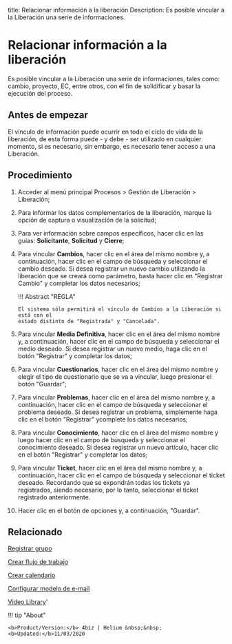 title:  Relacionar información a la liberación 
Description: Es posible vincular a la Liberación una serie de informaciones.
# Relacionar información a la liberación
Es posible vincular a la Liberación una serie de informaciones, tales como: cambio, proyecto, EC, entre otros, con el fin de solidificar y basar la ejecución del proceso.

Antes de empezar
----------------

El vínculo de información puede ocurrir en todo el ciclo de vida de la
liberación, de esta forma puede - y debe - ser utilizado en cualquier momento,
si es necesario, sin embargo, es necesario tener acceso a una Liberación.

Procedimiento
-------------

1.  Acceder al menú principal Procesos \> Gestión de Liberación \> Liberación;

2.  Para informar los datos complementarios de la liberación, 
    marque la opción de captura o visualización de la solicitud;

3.  Para ver información sobre campos específicos, hacer clic en las
    guías: **Solicitante**, **Solicitud** y **Cierre**;

4.  Para vincular **Cambios**, hacer clic en el área del mismo nombre y, a
    continuación, hacer clic en el campo de búsqueda y seleccionar el cambio
    deseado. Si desea registrar un nuevo cambio utilizando la liberación que se
    creará como parámetro, basta hacer clic en "Registrar Cambio" y completar
    los datos necesarios;
    
    !!! Abstract "REGLA"

        El sistema sólo permitirá el vínculo de Cambios a la Liberación si está con el 
        estado distinto de "Registrada" y "Cancelada".


5.  Para vincular **Media Definitiva**, hacer clic en el área del mismo nombre
    y, a continuación, hacer clic en el campo de búsqueda y seleccionar el medio
    deseado. Si desea registrar un nuevo medio, haga clic en el botón
    "Registrar" y completar los datos;

6.  Para vincular **Cuestionarios**, hacer clic en el área del mismo nombre y
    elegir el tipo de cuestionario que se va a vincular, luego presionar el
    botón "Guardar";

7.  Para vincular **Problemas**, hacer clic en el área del mismo nombre y, a
    continuación, hacer clic en el campo de búsqueda y seleccionar el problema
    deseado. Si desea registrar un problema, simplemente haga clic en el botón
    "Registrar" ycomplete los datos necesarios;

8.  Para vincular **Conocimiento**, hacer clic en el área del mismo nombre y
    luego hacer clic en el campo de búsqueda y seleccionar el conocimiento
    deseado. Si desea registrar un nuevo artículo, hacer clic en el botón
    "Registrar" y completar los datos;

9.  Para vincular **Ticket**, hacer clic en el área del mismo
    nombre y, a continuación, hacer clic en el campo de búsqueda y seleccionar
    el ticket deseado. Recordando que se expondrán todas los tickets ya
    registrados, siendo necesario, por lo tanto, seleccionar el ticket 
    registrado anteriormente.

10. Hacer clic en el botón de opciones y, a continuación, "Guardar".


Relacionado
---------------

[Registrar grupo](/es-es/4biz-helium/initial-settings/access-settings/user/register-groups.html)

[Crear flujo de trabajo](/es-es/4biz-helium/workflow/use/create-flow.html)

[Crear calendario](/es-es/4biz-helium/platform-administration/time/create-calendar.html)

[Configurar modelo de e-mail](/es-es/4biz-helium/platform-administration/email-settings/email-templates-configure-email-template.html)


<i class='fa fa-youtube-play  fa-2x' style='color:#97ce17;vertical-align: middle;'> </i> [Video Library](https://www.youtube.com/playlist?list=PLB5qK2uzf2RPdiRF4nIuCkAvXedNFV-af)'

!!! tip "About"

    <b>Product/Version:</b> 4biz | Helium &nbsp;&nbsp;
    <b>Updated:</b>11/03/2020
